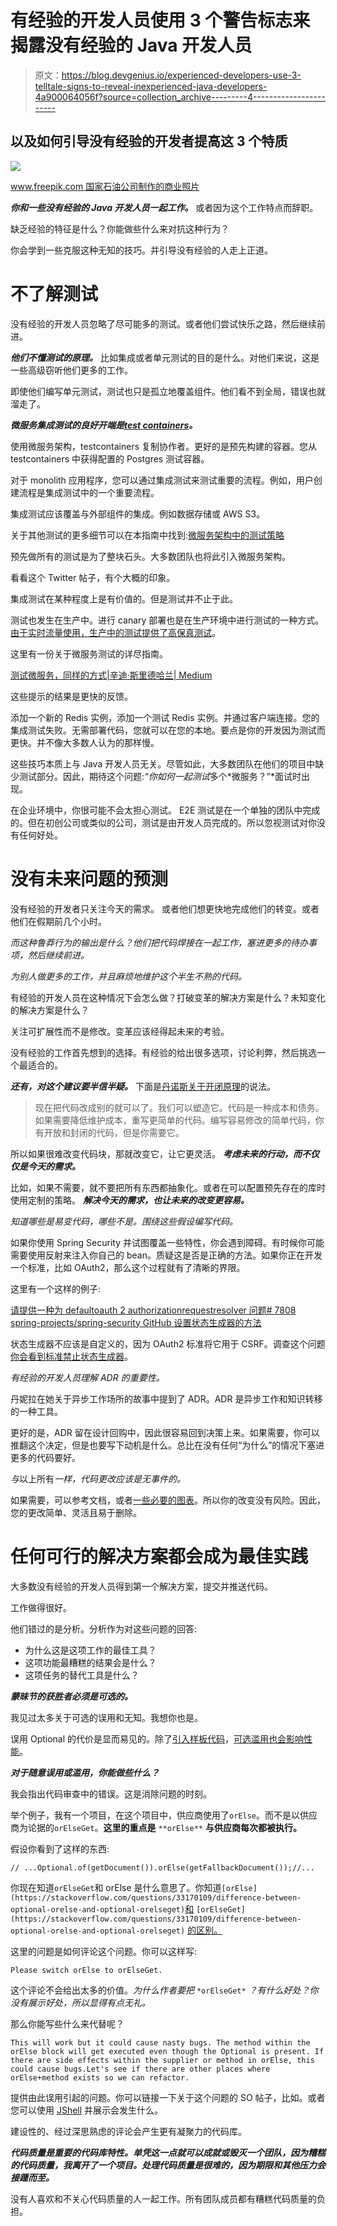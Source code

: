 # 有经验的开发人员使用 3 个警告标志来揭露没有经验的 Java 开发人员

> 原文：<https://blog.devgenius.io/experienced-developers-use-3-telltale-signs-to-reveal-inexperienced-java-developers-4a900064056f?source=collection_archive---------4----------------------->

## 以及如何引导没有经验的开发者提高这 3 个特质

![](img/16c1000938b4c5024f326ac9cd6916c7.png)

[www.freepik.com 国家石油公司制作的商业照片](https://www.freepik.com/photos/business)

***你和一些没有经验的 Java 开发人员一起工作。*** 或者因为这个工作特点而辞职。

缺乏经验的特征是什么？你能做些什么来对抗这种行为？

你会学到一些克服这种无知的技巧。并引导没有经验的人走上正道。

# 不了解测试

没有经验的开发人员忽略了尽可能多的测试。或者他们尝试快乐之路，然后继续前进。

***他们不懂测试的原理。*** 比如集成或者单元测试的目的是什么。对他们来说，这是一些高级窃听他们更多的工作。

即使他们编写单元测试，测试也只是孤立地覆盖组件。他们看不到全局，错误也就溜走了。

***微服务集成测试的良好开端是***[***test containers***](https://www.testcontainers.org/)***。***

使用微服务架构，testcontainers 复制协作者。更好的是预先构建的容器。您从 testcontainers 中获得配置的 Postgres 测试容器。

对于 monolith 应用程序，您可以通过集成测试来测试重要的流程。例如，用户创建流程是集成测试中的一个重要流程。

集成测试应该覆盖与外部组件的集成。例如数据存储或 AWS S3。

关于其他测试的更多细节可以在本指南中找到:[微服务架构中的测试策略](https://martinfowler.com/articles/microservice-testing/#conclusion-summary)

预先做所有的测试是为了整块石头。大多数团队也将此引入微服务架构。

看看这个 Twitter 帖子，有个大概的印象。

集成测试在某种程度上是有价值的。但是测试并不止于此。

测试也发生在生产中。进行 canary 部署也是在生产环境中进行测试的一种方式。[由于实时流量使用，生产中的测试提供了高保真测试](https://blog.acolyer.org/2016/11/28/kraken-leveraging-live-traffic-tests-to-identify-and-resolve-resource-utilization-bottlenecks-in-large-scale-web-services/)。

这里有一份关于微服务测试的详尽指南。

[测试微服务，同样的方式|辛迪·斯里德哈兰| Medium](https://copyconstruct.medium.com/testing-microservices-the-sane-way-9bb31d158c16)

这些提示的结果是更快的反馈。

添加一个新的 Redis 实例，添加一个测试 Redis 实例。并通过客户端连接。您的集成测试失败。无需部署代码，您就可以在您的本地。要点是你的开发因为测试而更快。并不像大多数人认为的那样慢。

这些技巧本质上与 Java 开发人员无关。尽管如此，大多数团队在他们的项目中缺少测试部分。因此，期待这个问题:*“你如何一起测试*多个*微服务？”*面试时出现。

在企业环境中，你很可能不会太担心测试。 E2E 测试是在一个单独的团队中完成的。但在初创公司或类似的公司，测试是由开发人员完成的。所以忽视测试对你没有任何好处。

# 没有未来问题的预测

没有经验的开发者只关注今天的需求。 或者他们想更快地完成他们的转变。或者他们在假期前几个小时。

*而这种鲁莽行为的输出是什么？他们把代码焊接在一起工作，塞进更多的待办事项，然后继续前进。*

*为别人做更多的工作，并且麻烦地维护这个半生不熟的代码。*

有经验的开发人员在这种情况下会怎么做？打破变革的解决方案是什么？未知变化的解决方案是什么？

关注可扩展性而不是修改。变革应该经得起未来的考验。

没有经验的工作首先想到的选择。有经验的给出很多选项，讨论利弊，然后挑选一个最适合的。

***还有，对这个建议要半信半疑。*** 下面是[丹诺斯关于开闭原理](https://dannorth.net/2021/03/16/cupid-the-back-story/#open-closed-principle)的说法。

> 现在把代码改成别的就可以了。我们可以塑造它。代码是一种成本和债务。如果需要降低维护成本，重写更简单的代码。编写容易修改的简单代码，你有开放和封闭的代码，但是你需要它。

所以如果很难改变代码块，那就改变它，让它更灵活。 ***考虑未来的行动，而不仅仅是今天的需求。***

比如，如果不需要，就不要把所有东西都抽象化。或者在可以配置预先存在的库时使用定制的策略。 ***解决今天的需求，也让未来的改变更容易。***

*知道哪些是易变代码，哪些不是。围绕这些假设编写代码。*

如果你使用 Spring Security 并试图覆盖一些特性，你会遇到障碍。有时候你可能需要使用反射来注入你自己的 bean。质疑这是否是正确的方法。如果你正在开发一个标准，比如 OAuth2，那么这个过程就有了清晰的界限。

这里有一个这样的例子:

[请提供一种为 defaultoauth 2 authorizationrequestresolver 问题# 7808 spring-projects/spring-security GitHub 设置状态生成器的方法](https://github.com/spring-projects/spring-security/issues/7808)

状态生成器不应该是自定义的，因为 OAuth2 标准将它用于 CSRF。调查这个问题[你会看到标准禁止状态生成器](https://github.com/spring-projects/spring-security/issues/7808#issuecomment-574714946)。

*有经验的开发人员理解 ADR 的重要性。*

丹妮拉在她关于异步工作场所的故事中提到了 ADR。ADR 是异步工作和知识转移的一种工具。

更好的是，ADR 留在设计回购中，因此很容易回到决策上来。如果需要，你可以推翻这个决定，但是也要写下动机是什么。总比在没有任何“为什么”的情况下塞进更多的代码要好。

*与*以上所有*一样，代码更改应该是无事件的。*

如果需要，可以参考文档，或者[一些必要的图表](https://mermaid-js.github.io/mermaid/#/)。所以你的改变没有风险。因此，您的更改简单、灵活且易于删除。

# 任何可行的解决方案都会成为最佳实践

大多数没有经验的开发人员得到第一个解决方案，提交并推送代码。

工作做得很好。

他们错过的是分析。分析作为对这些问题的回答:

*   为什么这是这项工作的最佳工具？
*   这项功能最糟糕的结果会是什么？
*   这项任务的替代工具是什么？

***蒙昧节的获胜者必须是可选的。***

我见过太多关于可选的误用和无知。我想你也是。

误用 Optional 的代价是显而易见的。除了[引入样板代码](https://medium.com/javarevisited/experienced-developers-use-these-7-java-optional-tips-to-remove-code-clutter-6e8b1a639861)，[可选滥用也会影响性能](/experienced-developers-are-allergic-to-these-5-bad-optional-practices-ee1014940198)。

***对于随意误用或滥用，你能做些什么？***

我会指出代码审查中的错误。这是消除问题的时刻。

举个例子，我有一个项目，在这个项目中，供应商使用了`orElse`。而不是以供应商为论据的`orElseGet`。**这里的重点是** `**orElse**` **与供应商每次都被执行。**

假设你看到了这样的东西:

```
// ...Optional.of(getDocument()).orElse(getFallbackDocument());//...
```

你现在知道`orElseGet`和 orElse 是什么意思了。你知道`[orElse](https://stackoverflow.com/questions/33170109/difference-between-optional-orelse-and-optional-orelseget)`[和](https://stackoverflow.com/questions/33170109/difference-between-optional-orelse-and-optional-orelseget) `[orElseGet](https://stackoverflow.com/questions/33170109/difference-between-optional-orelse-and-optional-orelseget)` [的区别。](https://stackoverflow.com/questions/33170109/difference-between-optional-orelse-and-optional-orelseget)

这里的问题是如何评论这个问题。你可以这样写:

```
Please switch orElse to orElseGet.
```

这个评论不会给出太多的价值。*为什么作者要把* `*orElseGet*` *？有什么好处？你没有展示好处，所以显得有点无礼。*

那么你能写些什么来代替呢？

```
This will work but it could cause nasty bugs. The method within the orElse block will get executed even though the Optional is present. If there are side effects within the supplier or method in orElse, this could cause bugs.Let's see if there are other places where orElse+method exists so we can refactor.
```

提供由此误用引起的问题。你可以链接一下关于这个问题的 SO 帖子，比如。或者您可以使用 [JShell](https://docs.oracle.com/javase/9/jshell/introduction-jshell.htm) 并展示会发生什么。

建设性的、经过深思熟虑的评论会产生更有凝聚力的代码库。

***代码质量是重要的代码库特性。单凭这一点就可以成就或毁灭一个团队，因为糟糕的代码质量，我离开了一个项目。处理代码质量是很难的，因为期限和其他压力会接踵而至。***

没有人喜欢和不关心代码质量的人一起工作。所有团队成员都有糟糕代码质量的负担。